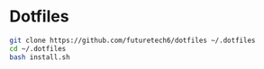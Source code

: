# Dotfiles

```bash
git clone https://github.com/futuretech6/dotfiles ~/.dotfiles
cd ~/.dotfiles
bash install.sh
```
